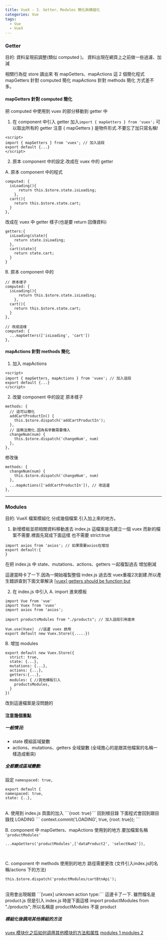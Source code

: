 ```yaml
---
title: VueX - 3. Getter、Modules 簡化與模組化
categories: Vue
tags: 
  - Vue
  - VueX
---
```

### Getter
目的: 資料呈現前調整(類似 computed )。
資料出現在網頁上之前做一些過濾、加減
<!--more-->
相關行為從 store 讀出來
有 mapGetters、mapActions 這 2 個簡化程式
mapGetters 針對 computed 簡化
mapActions 針對 methods 簡化
方式差不多。

#### mapGetters 針對 computed 簡化
把 computed 中使用到 vuex 的部分移動到 getter 中
1. 在 component 中引入 getter
  加入```import { mapGetters } from 'vuex';```
  可以取出所有的 getter
  注意 { mapGetters } 是物件形式.不要忘了加只寫名稱!
  ```
  <script>
  import { mapGetters } from 'vuex'; // 加入這段
  export default {...}
  </script>
  ```

2. 原本 component 中的設定.改成在 vuex 中的 getter

  A. 原本 component 中的程式
  ```
  computed: {
    isLoading(){
        return this.$store.state.isLoading;
      },
    cart(){
      return this.$store.state.cart;
    }
  },
  ```

  改成在 vuex 中 getter 樣子(也是要 return 回傳資料)
  ```
  getters:{
    isLoading(state){
      return state.isLoading;
    },
    cart(state){
      return state.cart;
    }
  }
  ```

  B. 原本 component 中的
  ```
  // 原本樣子
  computed: {
    isLoading(){
        return this.$store.state.isLoading;
      },
    cart(){
      return this.$store.state.cart;
    }
  },

  // 改成這樣
  computed: {
    ...mapGetters(['isLoading', 'cart'])
  },
  ```

#### mapActions 針對 methods 簡化
1. 加入 mapActions
  ```
  <script>
  import { mapGetters, mapActions } from 'vuex'; // 加入這段
  export default {...}
  </script>
  ```

2. 改變 component 中的設定
  原本樣子
  ```
  methods: {
    // 這可以簡化
    addCartProductIn() {
      this.$store.dispatch('addCartProductIn');
    },
    // 這無法簡化.因為有參數需要傳入
    changeNum(num) {
      this.$store.dispatch('changeNum', num)
    },
  },
  ```

  修改後
  ```
  methods: {
    changeNum(num) {
      this.$store.dispatch('changeNum', num)
    },
    ...mapActions(['addCartProductIn']), // 改這邊
  },
  ```

-------------------------------------------------------------------
### Modules
目的: VueX 檔案模組化
分成幾個檔案.引入加上來的地方。

1. 新增模板並把相關資料移動進去
index.js 這檔案是先建立一個 vuex
而新的檔案不需要.裡面先寫成下面這樣
也不需要 strict:true

  ```
  import axios from 'axios'; // 如果需要axios在增加
  export default:{
  }
  ```

  在把 index.js 中 state、mutations、actions、getters 一起複製過去
  增加刪減

  這邊當時卡了一下.因為一開始複製整個 index.js 過去改
  vuex重複2次創建.所以產生錯誤查到下面文章解決
  [[vuex] getters should be function but](https://github.com/vuejs/vuex/issues/1748)

2. 在 index.js 中引入
  A. import 進來模板
  ```
  import Vue from 'vue'
  import Vuex from 'vuex'
  import axios from 'axios';

  import productsModules from "./products"; // 加入這段引用進來

  Vue.use(Vuex)  //這邊 vuex 啟用
  export default new Vuex.Store({.....})
  ```

  B. 增加 modules
  ```
  export default new Vuex.Store({
    strict: true,
    state: {...},
    mutations: {...},
    actions: {...},
    getters:{...},
    modules: { //其他模板引入
      productsModules,
    }
  })
  ```

  改到這邊檔案是沒問題的

  #### 注意幾個重點
  ##### 一般情況:
  - state 模組區域變數
  - actions、mutations、getters 全域變數
    (全域擔心的是跟其他檔案的名稱一樣造成衝突)
  
  ##### 全都變成區域變數:
  設定 ```namespaced: true,```
  ```
  export default {
  namespaced: true,
  state: {..},
  ```
<br>
A. 使用到 index.js 頁面的加入 ```{root: true}``` 回到根目錄
下面程式會回到跟目錄找 LOADING
```
context.commit('LOADING', true, {root: true});
```
<br>

  B. component 中 mapGetters、mapActions
  使用到的地方.要加檔案名稱 ```'productModules'```

  ```
  ...mapGetters('productModules',['dataProduct2', 'selectNum2']),
  ```
<br>

  C. component 中 methods 使用到的地方
  路徑需要更改 (文件引入index.js的名稱/actions 下的方法)
  ```
  this.$store.dispatch('productModules/cartBtnApi');
  ```
<br>
  沒用會出現報錯 ```[vuex] unknown action type:```
  這邊卡了一下.
  雖然檔名是 product.js 但是引入 index.js 時是下面這樣
  import productModules from "./products";
  所以名稱是 productModules 不是 product

##### 模組化後調用其他模組的方法
[vuex 模块化之后如何调用其他模块的方法和属性](https://www.jianshu.com/p/5c467a3e1ca9)
[modules 1 ](https://ithelp.ithome.com.tw/articles/10209719)
[modules 2](https://ithelp.ithome.com.tw/articles/10209848)

<!-- 如果要使用到其他模組的 mutation、action，需要在 dispatch、commit 的第三個參數帶入 ```{ root: true }```，表示這個 mutation、action 不是目前模組的。  

A. commit 用於 mutation 來動態更新 state，當前模組和其他模組


B. dispatch 用於 action，當前模組和其他模組
自己模組的不用命名，其他模組需要在 action 路徑上命名
```
//加上在 index.js 中引入的模組名稱 productModules
this.$store.dispatch('productModules/selectCategory', {style,isPageClick});
```

C. getters 獲取當前模組 getter；
D. state 獲取當前模組 state；
E. rootState 獲取其他模組 state；
F. rootGetters 獲取其他模組 getter -->


